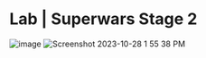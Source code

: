 # Lab | Superwars Stage 2

 ![image](https://github.com/omjadhav1910/lab-superwars-stage-2/assets/144478519/0b5f7f66-e1fe-49fc-b8fe-7b99e62bcf5d)
 ![Screenshot 2023-10-28 1 55 38 PM](https://github.com/omjadhav1910/lab-superwars-stage-3/assets/144478519/4c41152d-e148-4dbc-bec0-11d3a2c22ae2)
